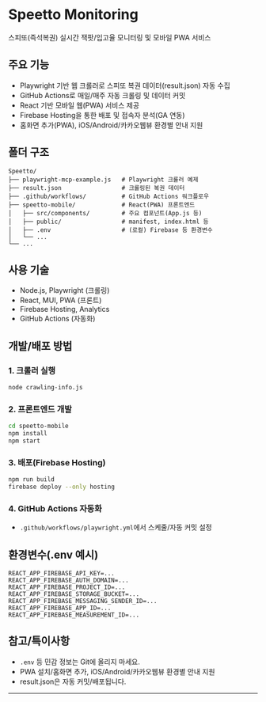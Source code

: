 # Speetto Monitoring

스피또(즉석복권) 실시간 잭팟/입고율 모니터링 및 모바일 PWA 서비스

## 주요 기능

- Playwright 기반 웹 크롤러로 스피또 복권 데이터(result.json) 자동 수집
- GitHub Actions로 매일/매주 자동 크롤링 및 데이터 커밋
- React 기반 모바일 웹(PWA) 서비스 제공
- Firebase Hosting을 통한 배포 및 접속자 분석(GA 연동)
- 홈화면 추가(PWA), iOS/Android/카카오웹뷰 환경별 안내 지원

## 폴더 구조

```
Speetto/
├── playwright-mcp-example.js   # Playwright 크롤러 예제
├── result.json                 # 크롤링된 복권 데이터
├── .github/workflows/          # GitHub Actions 워크플로우
├── speetto-mobile/             # React(PWA) 프론트엔드
│   ├── src/components/         # 주요 컴포넌트(App.js 등)
│   ├── public/                 # manifest, index.html 등
│   ├── .env                    # (로컬) Firebase 등 환경변수
│   └── ...
└── ...
```

## 사용 기술

- Node.js, Playwright (크롤링)
- React, MUI, PWA (프론트)
- Firebase Hosting, Analytics
- GitHub Actions (자동화)

## 개발/배포 방법

### 1. 크롤러 실행

```sh
node crawling-info.js
```

### 2. 프론트엔드 개발

```sh
cd speetto-mobile
npm install
npm start
```

### 3. 배포(Firebase Hosting)

```sh
npm run build
firebase deploy --only hosting
```

### 4. GitHub Actions 자동화

- `.github/workflows/playwright.yml`에서 스케줄/자동 커밋 설정

## 환경변수(.env 예시)

```
REACT_APP_FIREBASE_API_KEY=...
REACT_APP_FIREBASE_AUTH_DOMAIN=...
REACT_APP_FIREBASE_PROJECT_ID=...
REACT_APP_FIREBASE_STORAGE_BUCKET=...
REACT_APP_FIREBASE_MESSAGING_SENDER_ID=...
REACT_APP_FIREBASE_APP_ID=...
REACT_APP_FIREBASE_MEASUREMENT_ID=...
```

## 참고/특이사항

- `.env` 등 민감 정보는 Git에 올리지 마세요.
- PWA 설치/홈화면 추가, iOS/Android/카카오웹뷰 환경별 안내 지원
- result.json은 자동 커밋/배포됩니다.

---
